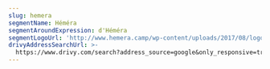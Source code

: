 ```yaml
---
slug: hemera
segmentName: Héméra
segmentAroundExpression: d'Héméra
segmentLogoUrl: 'http://www.hemera.camp/wp-content/uploads/2017/08/logo-texte-bleu.svg'
drivyAddressSearchUrl: >-
  https://www.drivy.com/search?address_source=google&only_responsive=true&country_scope=FR&latitude=44.8491265&longitude=-0.584034200000019&page=1&address=130+Rue+Fondaud%C3%A8ge%2C+Bordeaux%2C+France&city_display_name=Bordeaux
---
```

